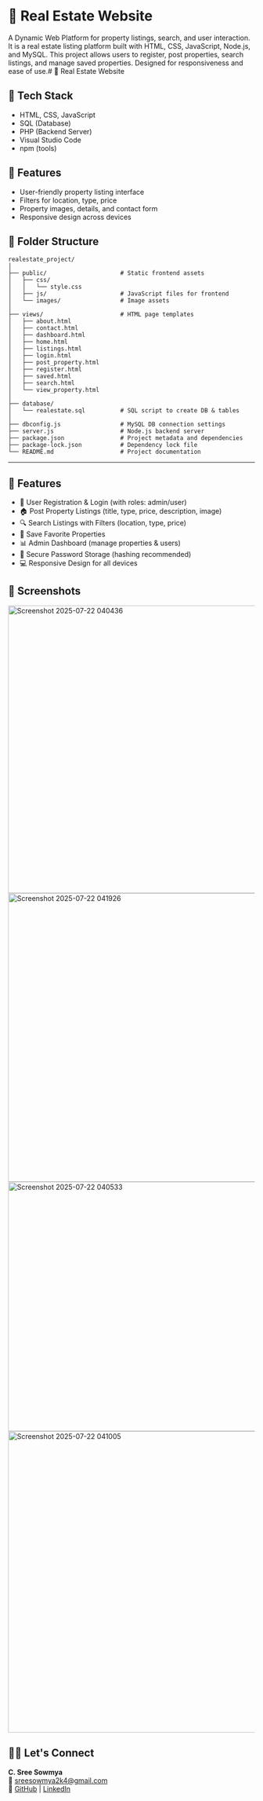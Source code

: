 # 🏡 Real Estate Website

A Dynamic Web Platform for property listings, search, and user interaction. It is a real estate listing platform built with HTML, CSS, JavaScript, Node.js, and MySQL. This project allows users to register, post properties, search listings, and manage saved properties. Designed for responsiveness and ease of use.# 🏡 Real Estate Website

## 🔧 Tech Stack
- HTML, CSS, JavaScript
- SQL (Database)
- PHP (Backend Server)
- Visual Studio Code
- npm (tools)

## 🚀 Features
- User-friendly property listing interface
- Filters for location, type, price
- Property images, details, and contact form
- Responsive design across devices

## 📂 Folder Structure

```
realestate_project/
│
├── public/                     # Static frontend assets
│   ├── css/
│   │   └── style.css
│   ├── js/                     # JavaScript files for frontend
│   └── images/                 # Image assets
│
├── views/                      # HTML page templates
│   ├── about.html
│   ├── contact.html
│   ├── dashboard.html
│   ├── home.html
│   ├── listings.html
│   ├── login.html
│   ├── post_property.html
│   ├── register.html
│   ├── saved.html
│   ├── search.html
│   └── view_property.html
│
├── database/
│   └── realestate.sql          # SQL script to create DB & tables
│
├── dbconfig.js                 # MySQL DB connection settings
├── server.js                   # Node.js backend server
├── package.json                # Project metadata and dependencies
├── package-lock.json           # Dependency lock file
└── README.md                   # Project documentation
```

---

## 🚀 Features

- 🧾 User Registration & Login (with roles: admin/user)
- 🏠 Post Property Listings (title, type, price, description, image)
- 🔍 Search Listings with Filters (location, type, price)
- 💾 Save Favorite Properties
- 📊 Admin Dashboard (manage properties & users)
- 🔐 Secure Password Storage (hashing recommended)
- 💻 Responsive Design for all devices

## 📸 Screenshots
<img width="1307" height="586" alt="Screenshot 2025-07-22 040436" src="https://github.com/user-attachments/assets/fb44b586-4c02-4378-8539-01535d731880" />
<img width="1172" height="588" alt="Screenshot 2025-07-22 041926" src="https://github.com/user-attachments/assets/b587cff3-fc00-4f81-88e8-d56b4b4a6162" />
<img width="1041" height="508" alt="Screenshot 2025-07-22 040533" src="https://github.com/user-attachments/assets/58cccab4-9283-406d-8ea2-ffce29fb85d9" />
<img width="1329" height="614" alt="Screenshot 2025-07-22 041005" src="https://github.com/user-attachments/assets/567a3093-89e7-402b-96d0-fcf779ee4fbe" />

## 🙋‍♀️ Let's Connect

**C. Sree Sowmya**  
📧 sreesowmya2k4@gmail.com  
🔗 [GitHub](https://github.com/SreeSowmya2004) | [LinkedIn](https://linkedin.com/in/sree-sowmya-0b6742283)
